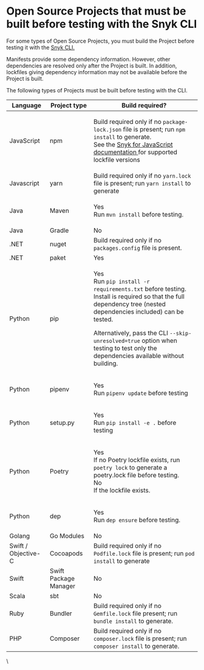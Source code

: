 # Open Source Projects that must be built before testing with the Snyk CLI

For some types of Open Source Projects, you must build the Project before testing it with the [Snyk CLI.](../../)

Manifests provide some dependency information. However, other dependencies are resolved only after the Project is built. In addition, lockfiles giving dependency information may not be available before the Project is built.

The following types of Projects must be built before testing with the CLI.

| **Language**        | **Project type**      | **Build required?**                                                                                                                                                                                                                                                                                                                   |
| ------------------- | --------------------- | ------------------------------------------------------------------------------------------------------------------------------------------------------------------------------------------------------------------------------------------------------------------------------------------------------------------------------------- |
| JavaScript          | npm                   | <p>Build required only if no <code>package-lock.json</code> file is present; run <code>npm install</code> to generate. <br>See the <a href="../../../getting-started/supported-languages-and-frameworks/javascript/">Snyk for JavaScript documentation </a>for supported lockfile versions</p>                                        |
| Javascript          | yarn                  | Build required only if no `yarn.lock` file is present; run `yarn install` to generate                                                                                                                                                                                                                                                 |
| Java                | Maven                 | <p>Yes<br>Run <code>mvn install</code> before testing.</p>                                                                                                                                                                                                                                                                            |
| Java                | Gradle                |  No                                                                                                                                                                                                                                                                                                                                   |
| .NET                | nuget                 | Build required only if no `packages.config` file is present.                                                                                                                                                                                                                                                                          |
| .NET                | paket                 |  Yes                                                                                                                                                                                                                                                                                                                                  |
| Python              | pip                   | <p>Yes<br>Run <code>pip install -r requirements.txt</code> before testing. Install is required so that the full dependency tree (nested dependencies included) can be tested.</p><p>Alternatively, pass the CLI <code>--skip-unresolved=true</code> option when testing to test only the dependencies available without building.</p> |
| Python              | pipenv                | <p>Yes<br>Run <code>pipenv update</code> before testing</p>                                                                                                                                                                                                                                                                           |
| Python              | setup.py              | <p>Yes<br>Run <code>pip install -e .</code> before testing</p>                                                                                                                                                                                                                                                                        |
| Python              | Poetry                | <p>Yes<br>If no Poetry lockfile exists, run <code>poetry lock</code> to generate a poetry.lock file before testing.<br>No<br>If the lockfile exists.</p>                                                                                                                                                                              |
| Python              | dep                   | <p>Yes<br>Run <code>dep ensure</code> before testing.</p>                                                                                                                                                                                                                                                                             |
| Golang              | Go Modules            |  No                                                                                                                                                                                                                                                                                                                                   |
| Swift / Objective-C | Cocoapods             | Build required only if no `Podfile.lock` file is present; run `pod install` to generate                                                                                                                                                                                                                                               |
| <p></p><p>Swift</p> | Swift Package Manager | No                                                                                                                                                                                                                                                                                                                                    |
| Scala               | sbt                   | No                                                                                                                                                                                                                                                                                                                                    |
| Ruby                | Bundler               | Build required only if no `Gemfile.lock` file present; run `bundle install` to generate.                                                                                                                                                                                                                                              |
| PHP                 | Composer              | Build required only if no `composer.lock` file is present; run `composer install` to generate.                                                                                                                                                                                                                                        |

\
